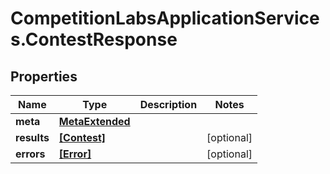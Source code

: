 # CompetitionLabsApplicationServices.ContestResponse

## Properties

Name | Type | Description | Notes
------------ | ------------- | ------------- | -------------
**meta** | [**MetaExtended**](MetaExtended.md) |  | 
**results** | [**[Contest]**](Contest.md) |  | [optional] 
**errors** | [**[Error]**](Error.md) |  | [optional] 


